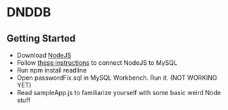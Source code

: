 # DNDDB
## Getting Started
* Download [NodeJS](https://nodejs.org/en/)
* Follow [these instructions](https://www.w3schools.com/nodejs/nodejs_mysql.asp) to connect NodeJS to MySQL
* Run npm install readline
* Open passwordFix.sql in MySQL Workbench. Run it. (NOT WORKING YET)
* Read sampleApp.js to familiarize yourself with some basic weird Node stuff
